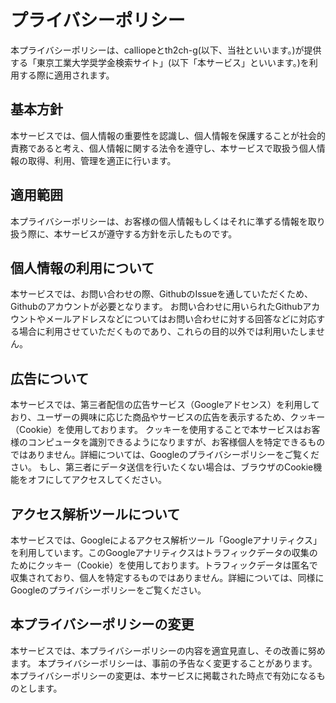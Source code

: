 # プライバシーポリシー
本プライバシーポリシーは、calliopeとth2ch-g(以下、当社といいます。)が提供する「東京工業大学奨学金検索サイト」(以下「本サービス」といいます。)を利用する際に適用されます。

## 基本方針
本サービスでは、個人情報の重要性を認識し、個人情報を保護することが社会的責務であると考え、個人情報に関する法令を遵守し、本サービスで取扱う個人情報の取得、利用、管理を適正に行います。

## 適用範囲
本プライバシーポリシーは、お客様の個人情報もしくはそれに準ずる情報を取り扱う際に、本サービスが遵守する方針を示したものです。

## 個人情報の利用について
本サービスでは、お問い合わせの際、GithubのIssueを通していただくため、Githubのアカウントが必要となります。 お問い合わせに用いられたGithubアカウントやメールアドレスなどについてはお問い合わせに対する回答などに対応する場合に利用させていただくものであり、これらの目的以外では利用いたしません。

## 広告について
本サービスでは、第三者配信の広告サービス（Googleアドセンス）を利用しており、ユーザーの興味に応じた商品やサービスの広告を表示するため、クッキー（Cookie）を使用しております。 クッキーを使用することで本サービスはお客様のコンピュータを識別できるようになりますが、お客様個人を特定できるものではありません。詳細については、Googleのプライバシーポリシーをご覧ください。 もし、第三者にデータ送信を行いたくない場合は、ブラウザのCookie機能をオフにしてアクセスしてください。

## アクセス解析ツールについて
本サービスでは、Googleによるアクセス解析ツール「Googleアナリティクス」を利用しています。このGoogleアナリティクスはトラフィックデータの収集のためにクッキー（Cookie）を使用しております。トラフィックデータは匿名で収集されており、個人を特定するものではありません。詳細については、同様にGoogleのプライバシーポリシーをご覧ください。

## 本プライバシーポリシーの変更
本サービスでは、本プライバシーポリシーの内容を適宜見直し、その改善に努めます。 本プライバシーポリシーは、事前の予告なく変更することがあります。 本プライバシーポリシーの変更は、本サービスに掲載された時点で有効になるものとします。

